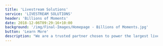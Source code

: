 ```yaml
---
title: 'Livestream Solutions'
service: 'LIVESTREAM SOLUTIONS'
header: 'Billions of Moments'
date: 2018-12-06T09:29:16+10:00
background: '/img/Final-Images/Homepage - Billions of Moments.jpg'
button: 'Learn More'
description: "We are a trusted partner chosen to power the largest live streaming events in the world. We co-create with our customers to enable exceptional interactive experiences, brought to life with our clients’ most valuable data, media and content. "
---
```




